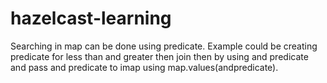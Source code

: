 # hazelcast-learning

Searching in map can be done using predicate. Example could be creating predicate for less than and greater then join then by using and predicate and pass and predicate to imap using map.values(andpredicate).
